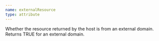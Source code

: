 ```yaml
---
name: externalResource
type: attribute
---
```


Whether the resource returned by the host is from an external domain. Returns TRUE for an external domain.